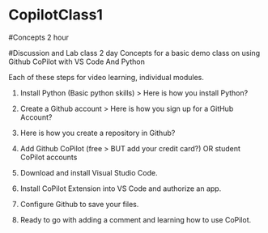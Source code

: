 # CopilotClass1

#Concepts 2 hour

#Discussion and Lab class 2 day
Concepts for a basic demo class on using Github CoPilot with VS Code And Python

Each of these steps for video learning, individual modules.

1. Install Python (Basic python skills) > Here is how you install Python?
2. Create a Github account > Here is how you sign up for a GitHub Account?
3. Here is how you create a repository in Github?
4. Add Github CoPilot (free > BUT add your credit card?) OR student CoPilot accounts
5. Download and install Visual Studio Code.
6. Install CoPilot Extension into VS Code and authorize an app.
7. Configure Github to save your files.

7. Ready to go with adding a comment and learning how to use CoPilot.
